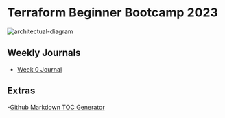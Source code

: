 # Terraform Beginner Bootcamp 2023

![architectual-diagram](https://github.com/JonKloud/terraform-beginner-bootcamp-2023/assets/160905603/356dae45-b760-4893-ae85-12d03f859dad)

## Weekly Journals
- [Week 0 Journal](/journal/week0.md)

## Extras
-[Github Markdown TOC Generator](http://ecotrust-canada.github.io/markdown-toc/)
